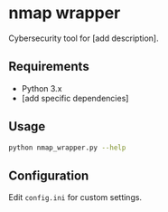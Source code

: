 # nmap wrapper
Cybersecurity tool for [add description].

## Requirements
- Python 3.x
- [add specific dependencies]

## Usage
```bash
python nmap_wrapper.py --help
```

## Configuration
Edit `config.ini` for custom settings.
